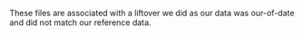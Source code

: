 These files are associated with a liftover we did as our data was our-of-date and did not match our reference data. 
